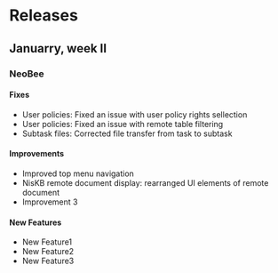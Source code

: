# Releases
## Januarry, week II
### NeoBee
#### **Fixes**
 - User policies: Fixed an issue with user policy rights sellection
 - User policies: Fixed an issue with remote table filtering
 - Subtask files: Corrected file transfer from task to subtask
#### **Improvements**
 - Improved top menu navigation
 - NisKB remote document display: rearranged UI elements of remote document
 - Improvement 3
#### **New Features**
 - New Feature1
 - New Feature2
 - New Feature3
